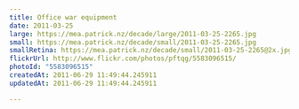 ```yaml
---
title: Office war equipment
date: 2011-03-25
large: https://mea.patrick.nz/decade/large/2011-03-25-2265.jpg
small: https://mea.patrick.nz/decade/small/2011-03-25-2265.jpg
smallRetina: https://mea.patrick.nz/decade/small/2011-03-25-2265@2x.jpg
flickrUrl: http://www.flickr.com/photos/pftqg/5583096515/
photoId: "5583096515"
createdAt: 2011-06-29 11:49:44.245911
updatedAt: 2011-06-29 11:49:44.245911

---
```


